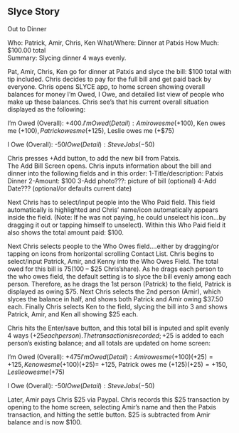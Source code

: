 ## Slyce Story

Out to Dinner

Who:  Patrick, Amir, Chris, Ken
What/Where:  Dinner at Patxis
How Much: $100.00 total    
Summary:  Slycing dinner 4 ways evenly.

Pat, Amir, Chris, Ken go for dinner at Patxis and slyce the bill: $100 total with tip included.  Chris decides to pay for the full bill and get paid back by everyone. Chris opens SLYCE app, to home screen showing overall balances for money I’m Owed, I Owe, and detailed list view of people who make up these balances.  Chris see’s that his current overall situation displayed as the following:  

I’m Owed (Overall):  +$400.  
I'm Owed (Detail):  Amir owes me (+$100),  Ken owes me (+$100),  Patrick owes me  (+$125),  Leslie owes me (+$75)	

I Owe (Overall):  -$50
I Owe (Detail):  Steve Jobs (-$50)

Chris presses +Add button, to add the new bill from Patxis.  
The Add Bill Screen opens.  Chris inputs information about the bill and dinner into the following fields and in this order:
1-Title/description:  Patxis Dinner
2-Amount:  $100
3-Add photo???:  picture of bill (optional)
4-Add Date??? (optional/or defaults current date)

Next Chris has to select/input people into the Who Paid field.  This field automatically is highlighted and Chris’ name/icon automatically appears inside the field.  (Note: If he was not paying, he could unselect his icon…by dragging it out or tapping himself to unselect).  Within this Who Paid field it also shows the total amount paid: $100. 

Next Chris selects people to the Who Owes field….either by dragging/or tapping on icons from horizontal scrolling Contact List.  Chris begins to select/input Patrick, Amir, and Kenny into the Who Owes Field.  The total owed for this bill is $75 ($100 – $25 Chris’share).   As he drags each person to the who owes field, the default setting is to slyce the bill evenly among each person.  Therefore, as he drags the 1st person (Patrick) to the field, Patrick is displayed as owing $75.  Next Chris selects the 2nd person (Amir), which slyces the balance in half, and shows both Patrick and Amir owing $37.50 each.  Finally Chris selects Ken to the field, slycing the bill into 3 and shows Patrick, Amir, and Ken all showing $25 each.  

Chris hits the Enter/save button, and this total bill is inputed and split evenly 4 ways (+$25 each person).  The transaction is recorded; +$25 is added to each person’s existing balance; and all totals are updated on home screen: 

I’m Owed (Overall):  +$475	
I'm Owed (Detail):  Amir owes me (+$100)(+$25 )= +125,  Ken owes me (+$100)(+25)= +125,  Patrick owes me (+$125)(+25)= +150,  
Leslie owes me (+$75)	

I Owe (Overall):  -$50
I Owe (Detail):  Steve Jobs (-$50)

Later, Amir pays Chris $25 via Paypal.  Chris records this $25 transaction by opening to the home screen, selecting Amir’s name and then the Patxis transaction, and hitting the settle button.  $25 is subtracted from Amir balance and is now $100. 

